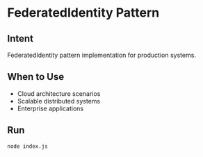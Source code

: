 # FederatedIdentity Pattern

## Intent
FederatedIdentity pattern implementation for production systems.

## When to Use
- Cloud architecture scenarios
- Scalable distributed systems
- Enterprise applications

## Run
```bash
node index.js
```
